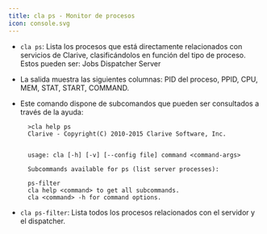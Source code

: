 ```yaml
---
title: cla ps - Monitor de procesos
icon: console.svg
---
```

* `cla ps`: Lista los procesos que está directamente relacionados con servicios de Clarive, clasificándolos en función del tipo de proceso. Estos pueden ser:
    Jobs
    Dispatcher
    Server

* La salida muestra las siguientes columnas: PID del proceso, PPID, CPU, MEM, STAT, START, COMMAND.
* Este comando dispone de subcomandos que pueden ser consultados a través de la ayuda:

        >cla help ps
        Clarive - Copyright(C) 2010-2015 Clarive Software, Inc.


        usage: cla [-h] [-v] [--config file] command <command-args>

        Subcommands available for ps (list server processes):

        ps-filter
        cla help <command> to get all subcommands.
        cla <command> -h for command options.

* `cla ps-filter`: Lista todos los procesos relacionados con el servidor y el dispatcher.
